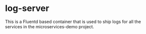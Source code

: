 # log-server
This is a Fluentd based container that is used to ship logs for all the services in the microservices-demo project.
